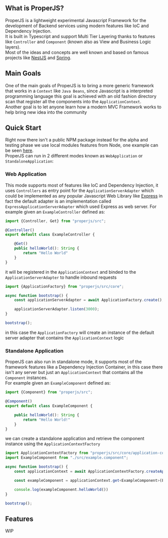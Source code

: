 ## What is ProperJS?

ProperJS is a lightweight experimental Javascript Framework for the development of Backend services using modern features like IoC and Dependency Injection.\
It is built in Typescript and support Multi Tier Layering thanks to features like `Controller` and `Component` (known also as View and Business Logic layers).\
Most of the ideas and concepts are well known and based on famous projects like [NestJS](https://nestjs.com/) and [Spring](https://spring.io/).

## Main Goals
One of the main goals of ProperJS is to bring a more generic framework that works in a `Context` like `Java Beans`, since Javascript is a interpreted programming language this goal is achieved with an old fashion directory scan that register all the components into the `ApplicationContext`.\
Another goal is to let anyone learn how a modern MVC Framework works to help bring new idea into the community

## Quick Start
Right now there isn't a public NPM package instead for the alpha and testing phase we use local modules features from Node, one example can be seen [here](examples/hello-word-example).\
ProperJS can run in 2 different modes known as `WebApplication` or `StandaloneApplication`:

### Web Application
This mode supports most of features like IoC and Dependency Injection, it uses `Controllers` as entry point for the `ApplicationServerAdapter` which could be implemented as any popular Javascript Web Library like [Express](https://expressjs.com/it/) in fact the default adapter is an implementation called `ExpressApplicationServerAdapter` which used Express as web server.
For example given an `ExampleController` defined as:
```typescript
import {Controller, Get} from "properjs/src";

@Controller()
export default class ExampleController {

    @Get()
    public helloWorld(): String {
        return "Hello World"
    }
}
```

it will be registered in the `ApplicationContext` and binded to the `ApplicationServerAdapter` to handle inbound requests

```typescript
import {ApplicationFactory} from "properjs/src/core";

async function bootstrap() {
    const applicationServerAdapter = await ApplicationFactory.create();

    applicationServerAdapter.listen(3000);
}

bootstrap();
```
in this case the `ApplicationFactory` will create an instance of the default server adapter that contains the `ApplicationContext` logic

### Standalone Application
ProperJS can also run in standalone mode, it supports most of the framework features like a Dependency Injection Container, in this case there isn't any server but just an `ApplicationContext` that contains all the `Component` instances.\
For example given an `ExampleComponent` defined as:
```typescript
import {Component} from "properjs/src";

@Component()
export default class ExampleComponent {

    public helloWorld(): String {
        return "Hello World!"
    }
}

```

we can create a standalone application and retrieve the component instance using the `ApplicationContextFactory`

```typescript
import ApplicationContextFactory from "properjs/src/core/application-context-factory";
import ExampleComponent from "./src/example.component";

async function bootstrap() {
    const applicationContext = await ApplicationContextFactory.createApplicationContext();

    const exampleComponent = applicationContext.get<ExampleComponent>(ExampleComponent)

    console.log(exampleComponent.helloWorld())
}

bootstrap();
```

## Features
WIP
